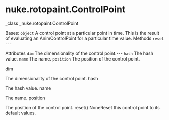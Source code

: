 # nuke.rotopaint.ControlPoint
_class _nuke.rotopaint.ControlPoint

Bases: `object`
A control point at a particular point in time.
This is the result of evaluating an AnimControlPoint for a particular time value.
Methods
`reset` ---

Attributes
`dim`  The dimensionality of the control point.---
`hash`  The hash value.
`name`  The name.
`position`  The position of the control point.

dim

The dimensionality of the control point.
hash

The hash value.
name

The name.
position

The position of the control point.
reset()  NoneReset this control point to its default values.